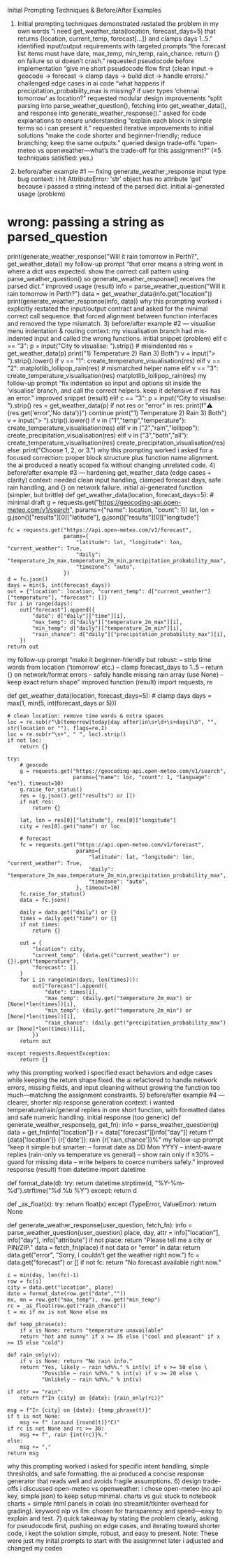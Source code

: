 Initial Prompting Techniques & Before/After Examples

1) Initial prompting techniques demonstrated
restated the problem in my own words
“i need get_weather_data(location, forecast_days=5) that returns {location, current_temp, forecast[...]} and clamps days 1..5.”
identified input/output requirements with targeted prompts
“the forecast list items must have date, max_temp, min_temp, rain_chance. return {} on failure so ui doesn’t crash.”
requested pseudocode before implementation
“give me short pseudocode flow first (clean input → geocode → forecast → clamp days → build dict → handle errors).”
challenged edge cases in ai code
“what happens if precipitation_probability_max is missing? if user types ‘chennai tomorrow’ as location?”
requested modular design improvements
“split parsing into parse_weather_question(), fetching into get_weather_data(), and response into generate_weather_response().”
asked for code explanations to ensure understanding
“explain each block in simple terms so i can present it.”
requested iterative improvements to initial solutions
“make the code shorter and beginner-friendly; reduce branching; keep the same outputs.”
queried design trade-offs
“open-meteo vs openweather—what’s the trade-off for this assignment?”
(≥5 techniques satisfied: yes.)

3) before/after example #1 — fixing generate_weather_response input type bug
context: i hit AttributeError: 'str' object has no attribute 'get' because i passed a string instead of the parsed dict.
initial ai-generated usage (problem)
# wrong: passing a string as parsed_question
print(generate_weather_response("Will it rain tomorrow in Perth?", get_weather_data))
my follow-up prompt
“that error means a string went in where a dict was expected. show the correct call pattern using parse_weather_question() so generate_weather_response() receives the parsed dict.”
improved usage (result)
info = parse_weather_question("Will it rain tomorrow in Perth?")
data = get_weather_data(info.get("location"))
print(generate_weather_response(info, data))
why this prompting worked
i explicitly restated the input/output contract and asked for the minimal correct call sequence. that forced alignment between function interfaces and removed the type mismatch.
3) before/after example #2 — visualise menu indentation & routing
context: my visualisation branch had mis-indented input and called the wrong functions.
initial snippet (problem)
elif c == "3":
p = input("City to visualise: ").strip()  # misindented
res = get_weather_data(p)
print("1) Temperature 2) Rain 3) Both")
v = input("> ").strip().lower()
if v == "1": create_temperature_visualisation(res)
elif v == "2": matplotlib_lollipop_rain(res)  # mismatched helper name
elif v == "3":
    create_temperature_visualisation(res)
    matplotlib_lollipop_rain(res)
my follow-up prompt
“fix indentation so input and options sit inside the ‘visualise’ branch, and call the correct helpers. keep it defensive if res has an error.”
improved snippet (result)
elif c == "3":
    p = input("City to visualise: ").strip()
    res = get_weather_data(p)
    if not res or "error" in res:
        print(f"⚠️ {res.get('error','No data')}")
        continue
    print("1) Temperature  2) Rain  3) Both")
    v = input("> ").strip().lower()
    if v in ("1","temp","temperature"):
        create_temperature_visualisation(res)
    elif v in ("2","rain","lollipop"):
        create_precipitation_visualisation(res)
    elif v in ("3","both","all"):
        create_temperature_visualisation(res)
        create_precipitation_visualisation(res)
    else:
        print("Choose 1, 2, or 3.")
why this prompting worked
i asked for a focused correction: proper block structure plus function name alignment. the ai produced a neatly scoped fix without changing unrelated code.
4) before/after example #3 — hardening get_weather_data (edge cases + clarity)
context: needed clean input handling, clamped forecast days, safe rain handling, and {} on network failure.
initial ai-generated function (simpler, but brittle)
def get_weather_data(location, forecast_days=5):
    # minimal draft
    g = requests.get("https://geocoding-api.open-meteo.com/v1/search",
                     params={"name": location, "count": 1})
    lat, lon = g.json()["results"][0]["latitude"], g.json()["results"][0]["longitude"]

    fc = requests.get("https://api.open-meteo.com/v1/forecast",
                      params={
                          "latitude": lat, "longitude": lon, "current_weather": True,
                          "daily": "temperature_2m_max,temperature_2m_min,precipitation_probability_max",
                          "timezone": "auto",
                      })
    d = fc.json()
    days = min(5, int(forecast_days))
    out = {"location": location, "current_temp": d["current_weather"]["temperature"], "forecast": []}
    for i in range(days):
        out["forecast"].append({
            "date": d["daily"]["time"][i],
            "max_temp": d["daily"]["temperature_2m_max"][i],
            "min_temp": d["daily"]["temperature_2m_min"][i],
            "rain_chance": d["daily"]["precipitation_probability_max"][i],
        })
    return out
my follow-up prompt
“make it beginner-friendly but robust:
– strip time words from location (‘tomorrow’ etc.)
– clamp forecast_days to 1..5
– return {} on network/format errors
– safely handle missing rain array (use None)
– keep exact return shape”
improved function (result)
import requests, re

def get_weather_data(location, forecast_days=5):
    # clamp days
    days = max(1, min(5, int(forecast_days or 5)))

    # clean location: remove time words & extra spaces
    loc = re.sub(r"\b(tomorrow|today|day after|in\s+\d+\s+days)\b", "", str(location or ""), flags=re.I)
    loc = re.sub(r"\s+", " ", loc).strip()
    if not loc:
        return {}

    try:
        # geocode
        g = requests.get("https://geocoding-api.open-meteo.com/v1/search",
                         params={"name": loc, "count": 1, "language": "en"}, timeout=10)
        g.raise_for_status()
        res = (g.json().get("results") or [])
        if not res:
            return {}

        lat, lon = res[0]["latitude"], res[0]["longitude"]
        city = res[0].get("name") or loc

        # forecast
        fc = requests.get("https://api.open-meteo.com/v1/forecast",
                          params={
                              "latitude": lat, "longitude": lon, "current_weather": True,
                              "daily": "temperature_2m_max,temperature_2m_min,precipitation_probability_max",
                              "timezone": "auto",
                          }, timeout=10)
        fc.raise_for_status()
        data = fc.json()

        daily = data.get("daily") or {}
        times = daily.get("time") or []
        if not times:
            return {}

        out = {
            "location": city,
            "current_temp": (data.get("current_weather") or {}).get("temperature"),
            "forecast": []
        }
        for i in range(min(days, len(times))):
            out["forecast"].append({
                "date": times[i],
                "max_temp": (daily.get("temperature_2m_max") or [None]*len(times))[i],
                "min_temp": (daily.get("temperature_2m_min") or [None]*len(times))[i],
                "rain_chance": (daily.get("precipitation_probability_max") or [None]*len(times))[i],
            })
        return out

    except requests.RequestException:
        return {}
why this prompting worked
i specified exact behaviors and edge cases while keeping the return shape fixed. the ai refactored to handle network errors, missing fields, and input cleaning without growing the function too much—matching the assignment constraints.
5) before/after example #4 — clearer, shorter nlp response generation
context: i wanted temperature/rain/general replies in one short function, with formatted dates and safe numeric handling.
initial response (too generic)
def generate_weather_response(q, get_fn):
    info = parse_weather_question(q)
    data = get_fn(info["location"])
    r = data["forecast"][info["day"]]
    return f"{data['location']} {r['date']}: rain {r['rain_chance']}%"
my follow-up prompt
“keep it simple but smarter:
– format date as DD Mon YYYY
– intent-aware replies (rain-only vs temperature vs general)
– show rain only if ≥30%
– guard for missing data
– write helpers to coerce numbers safely.”
improved response (result)
from datetime import datetime

def format_date(d):
    try: return datetime.strptime(d, "%Y-%m-%d").strftime("%d %b %Y")
    except: return d

def _as_float(x):
    try: return float(x)
    except (TypeError, ValueError): return None

def generate_weather_response(user_question, fetch_fn):
    info = parse_weather_question(user_question)
    place, day, attr = info["location"], info["day"], info["attribute"]
    if not place:
        return "Please tell me a city or PIN/ZIP."
    data = fetch_fn(place)
    if not data or "error" in data:
        return data.get("error", "Sorry, I couldn't get the weather right now.")
    fc = data.get("forecast") or []
    if not fc: return "No forecast available right now."

    i = min(day, len(fc)-1)
    row = fc[i]
    city = data.get("location", place)
    date = format_date(row.get("date",""))
    mx, mn = row.get("max_temp"), row.get("min_temp")
    rc = _as_float(row.get("rain_chance"))
    t = mx if mx is not None else mn

    def temp_phrase(x):
        if x is None: return "temperature unavailable"
        return "hot and sunny" if x >= 35 else ("cool and pleasant" if x >= 15 else "cold")

    def rain_only(v):
        if v is None: return "No rain info."
        return "Yes, likely — rain %d%%." % int(v) if v >= 50 else \
               "Possible — rain %d%%." % int(v) if v >= 20 else \
               "Unlikely — rain %d%%." % int(v)

    if attr == "rain":
        return f"In {city} on {date}: {rain_only(rc)}"

    msg = f"In {city} on {date}: {temp_phrase(t)}"
    if t is not None:
        msg += f" (around {round(t)}°C)"
    if rc is not None and rc >= 30:
        msg += f", rain {int(rc)}%."
    else:
        msg += "."
    return msg
why this prompting worked
i asked for specific intent handling, simple thresholds, and safe formatting. the ai produced a concise response generator that reads well and avoids fragile assumptions.
6) design trade-offs i discussed
open-meteo vs openweather: i chose open-meteo (no api key, simple json) to keep setup minimal.
charts vs gui: stuck to notebook charts + simple html panels in colab (no streamlit/tkinter overhead for grading).
keyword nlp vs llm: chosen for transparency and speed—easy to explain and test.
7) quick takeaway
by stating the problem clearly, asking for pseudocode first, pushing on edge cases, and iterating toward shorter code, i kept the solution simple, robust, and easy to present.
Note: These were just my inital prompts to start with the assignmnet later i adjusted and changed my codes
